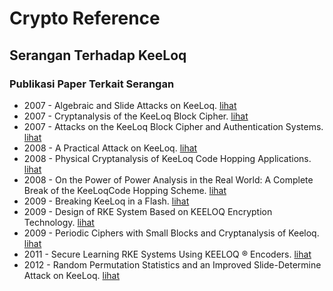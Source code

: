 # Crypto Reference

## Serangan Terhadap KeeLoq

### Publikasi Paper Terkait Serangan

* 2007 - Algebraic and Slide Attacks on KeeLoq. [lihat](2007.courtois_bard_wagner.pdf)
* 2007 - Cryptanalysis of the KeeLoq Block Cipher. [lihat](2007.bogdanov.pdf)
* 2007 - Attacks on the KeeLoq Block Cipher and Authentication Systems. [lihat](2007.bogdanov-2.pdf)
* 2008 - A Practical Attack on KeeLoq. [lihat](2008.indesteege_keller_dunkelman_biham_preneel.pdf)
* 2008 - Physical Cryptanalysis of KeeLoq Code Hopping Applications. [lihat](2008.eisenbarth_kasper_moradi_paar_salmasizadeh_shalmani.pdf)
* 2008 - On the Power of Power Analysis in the Real World: A Complete Break of the KeeLoqCode Hopping Scheme. [lihat](2008.eisenbarth_kasper_moradi_paar_salmasizadeh_shalmani-2.pdf)
* 2009 - Breaking KeeLoq in a Flash. [lihat](2009.kasper_kasper_moradi_paar.pdf)
* 2009 - Design of RKE System Based on KEELOQ Encryption Technology. [lihat](2009.hu_zhang_sun.pdf)
* 2009 - Periodic Ciphers with Small Blocks and Cryptanalysis of Keeloq. [lihat](2009.courtois_bard_bogdanov.pdf)
* 2011 - Secure Learning RKE Systems Using KEELOQ ® Encoders. [lihat](2011.burger.pdf)
* 2012 - Random Permutation Statistics and an Improved Slide-Determine Attack on KeeLoq. [lihat](2012.courois_bard.pdf)